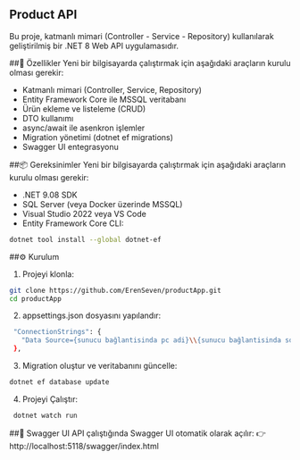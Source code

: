 ## Product API
Bu proje, katmanlı mimari (Controller - Service - Repository) kullanılarak geliştirilmiş bir .NET 8 Web API uygulamasıdır.

##🚀 Özellikler
Yeni bir bilgisayarda çalıştırmak için aşağıdaki araçların kurulu olması gerekir:
- Katmanlı mimari (Controller, Service, Repository)
- Entity Framework Core ile MSSQL veritabanı
- Ürün ekleme ve listeleme (CRUD)
- DTO kullanımı
- async/await ile asenkron işlemler
- Migration yönetimi (dotnet ef migrations)
- Swagger UI entegrasyonu

##📦 Gereksinimler
Yeni bir bilgisayarda çalıştırmak için aşağıdaki araçların kurulu olması gerekir:
- .NET 9.08 SDK
- SQL Server (veya Docker üzerinde MSSQL)
- Visual Studio 2022 veya VS Code
- Entity Framework Core CLI:
 ```bash
dotnet tool install --global dotnet-ef
```

##⚙️ Kurulum
1. Projeyi klonla:
 ```bash
git clone https://github.com/ErenSeven/productApp.git
cd productApp
```
2. appsettings.json dosyasını yapılandır:
 ```bash
  "ConnectionStrings": {
    "Data Source={sunucu bağlantisinda pc adi}\\{sunucu bağlantisinda sqlexpress adi};Initial Catalog={olusturulmus};Integrated Security=True;Connect Timeout=30;Encrypt=False;TrustServerCertificate=False;ApplicationIntent=ReadWrite;MultiSubnetFailover=False"
  },
```
3. Migration oluştur ve veritabanını güncelle:
 ```bash
dotnet ef database update
```
4. Projeyi Çalıştır:
 ```bash
  dotnet watch run
```
##📖 Swagger UI
API çalıştığında Swagger UI otomatik olarak açılır:
👉 http://localhost:5118/swagger/index.html
